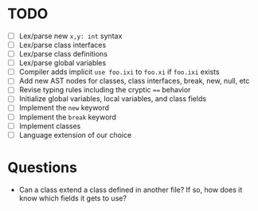 # TODO #
- [ ] Lex/parse new `x,y: int` syntax
- [ ] Lex/parse class interfaces
- [ ] Lex/parse class definitions
- [ ] Lex/parse global variables
- [ ] Compiler adds implicit `use foo.ixi` to `foo.xi` if `foo.ixi` exists
- [ ] Add new AST nodes for classes, class interfaces, break, new, null, etc
- [ ] Revise typing rules including the cryptic `==` behavior
- [ ] Initialize global variables, local variables, and class fields
- [ ] Implement the `new` keyword
- [ ] Implement the `break` keyword
- [ ] Implement classes
- [ ] Language extension of our choice

# Questions #
- Can a class extend a class defined in another file? If so, how does it know
  which fields it gets to use?
